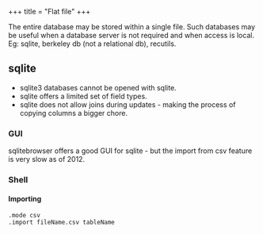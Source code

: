 +++
title = "Flat file"
+++

The entire database may be stored within a single file. Such databases may be useful when a database server is not required and when access is local. Eg: sqlite, berkeley db (not a relational db), recutils.


## sqlite
- sqlite3 databases cannot be opened with sqlite.
- sqlite offers a limited set of field types.
- sqlite does not allow joins during updates - making the process of copying columns a bigger chore.

### GUI
sqlitebrowser offers a good GUI for sqlite - but the import from csv feature is very slow as of 2012.

### Shell
#### Importing
```
.mode csv
.import fileName.csv tableName
```

